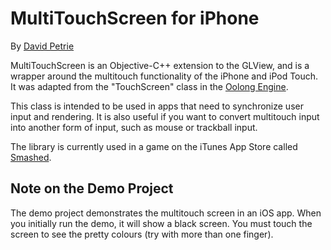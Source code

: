 # MultiTouchScreen for iPhone

By [David Petrie](http://www.davidpetrie.com)


MultiTouchScreen is an Objective-C++ extension  to the GLView, and is a wrapper around the multitouch functionality of the iPhone and iPod Touch.  It was adapted from the "TouchScreen" class in the [Oolong Engine](http://www.oolongengine.com).

This class is intended to be used in apps that need to synchronize user input and rendering.  It is also useful if you want to convert multitouch input into another form of input, such as mouse or trackball input.

The library is currently used in a game on the iTunes App Store called [Smashed](http://smashed.hackdirt.com).


## Note on the Demo Project

The demo project demonstrates the multitouch screen in an iOS app.  When you initially run the demo, it will show a black screen.  You must touch the screen to see the pretty colours (try with more than one finger).
